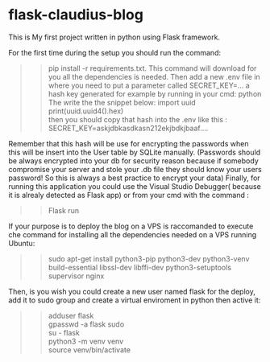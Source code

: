 # flask-claudius-blog
This is My first project written in python using Flask framework.

For the first time during the setup you should run the command: 
>>    pip install -r requirements.txt.
This command will download for you all the dependencies is needed.
Then add a new .env file in where you need to put a parameter called SECRET_KEY=... a hash key generated for example by running in your cmd:
>>  python <br>
The write the the snippet below:
>> import uuid <br>
>> print(uuid.uuid4().hex) <br>
then you should copy that hash into the .env
like this : SECRET_KEY=askjdbkasdkasn212ekjbdkjbaaf....

Remember that this hash will be use for encrypting the passwords when this will be insert into the User table by SQLite manually.
(Passwords should be always encrypted into your db for security reason because if somebody compromise your server and stole your .db file they should know your users password! So this is always a best practice to encrypt your data)
Finally, for running this application you could use the Visual Studio Debugger( because it is alrealy detected as Flask app) or from your cmd with the command : 
>> Flask run <br>

If your purpose is to deploy the blog on a VPS is raccomanded to execute che command for installing all the dependencies needed on a VPS running Ubuntu:

>> sudo apt-get install python3-pip python3-dev python3-venv build-essential libssl-dev libffi-dev python3-setuptools supervisor nginx 

Then, is you wish you could create a new user named flask
for the deploy, add it to sudo group and create a virtual enviroment in python then active it:
>> adduser flask <br>
>> gpasswd -a flask sudo <br>
>> su - flask <br>
>> python3 -m venv venv <br>
>> source venv/bin/activate <br>